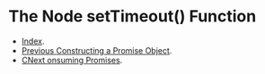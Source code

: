 # The Node setTimeout() Function #

- [Index](../).
- [Previous Constructing a Promise Object](./ConstructingAPromiseObject).
- [CNext onsuming Promises](./ConsumingPromises).
